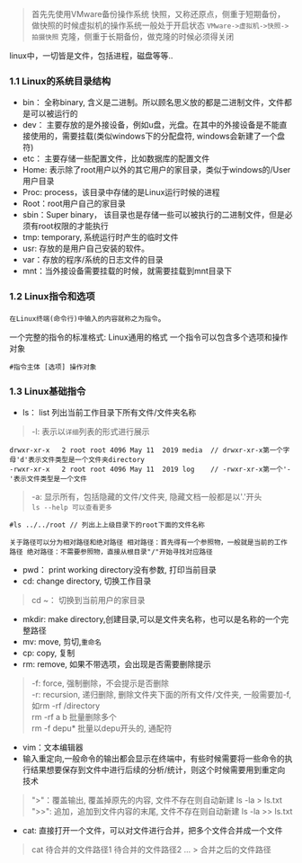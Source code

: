 >首先先使用VMware备份操作系统
快照，又称还原点，侧重于短期备份，做快照的时候虚拟机的操作系统一般处于开启状态
`VMware->虚拟机->快照->拍摄快照`
克隆，侧重于长期备份，做克隆的时候必须得关闭


linux中，一切皆是文件，包括进程，磁盘等等..

### 1.1 Linux的系统目录结构
+ bin： 全称binary, 含义是二进制。所以顾名思义放的都是二进制文件，文件都是可以被运行的  
+ dev： 主要存放的是外接设备，例如u盘，光盘。在其中的外接设备是不能直接使用的，需要挂载(类似windows下的分配盘符, windows会新建了一个盘符)  
+ etc： 主要存储一些配置文件，比如数据库的配置文件  
+ Home: 表示除了root用户以外的其它用户的家目录，类似于windows的/User用户目录  
+ Proc: process，该目录中存储的是Linux运行时候的进程  
+ Root：root用户自己的家目录  
+ sbin：Super binary， 该目录也是存储一些可以被执行的二进制文件，但是必须有root权限的才能执行  
+ tmp: temporary, 系统运行时产生的临时文件  
+ usr: 存放的是用户自己安装的软件。  
+ var：存放的程序/系统的日志文件的目录  
+ mnt：当外接设备需要挂载的时候，就需要挂载到mnt目录下 

### 1.2 Linux指令和选项
`在Linux终端(命令行)中输入的内容就称之为指令`。

一个完整的指令的标准格式: Linux通用的格式
一个指令可以包含多个选项和操作对象
```
#指令主体 [选项] 操作对象
```

### 1.3 Linux基础指令
+ ls： list 列出当前工作目录下所有文件/文件夹名称  
> -l: 表示以`详细`列表的形式进行展示  
```
drwxr-xr-x   2 root root 4096 May 11  2019 media  // drwxr-xr-x第一个字母'd'表示文件类型是一个文件夹directory
-rwxr-xr-x   2 root root 4096 May 11  2019 log    // -rwxr-xr-x第一个'-'表示文件类型是一个文件
```
> -a: 显示所有，包括隐藏的文件/文件夹, 隐藏文档一般都是以'.'开头  
> `ls --help 可以查看更多`
```
#ls ../../root // 列出上上级目录下的root下面的文件名称
```
`
关于路径可以分为相对路径和绝对路径
相对路径：首先得有一个参照物，一般就是当前的工作路径
绝对路径：不需要参照物，直接从根目录"/"开始寻找对应路径
`  

+ pwd： print working directory没有参数, 打印当前目录    
+ cd: change directory, 切换工作目录  
> cd ~： 切换到当前用户的家目录  
+ mkdir: make directory,创建目录,可以是文件夹名称，也可以是名称的一个完整路径  
+ mv: move, 剪切,`重命名`
+ cp: copy, 复制  
+ rm: remove, 如果不带选项，会出现是否需要删除提示 
> -f: force, 强制删除，不会提示是否删除  
> -r: recursion, 递归删除, 删除文件夹下面的所有文件/文件夹, 一般需要加-f, 如rm -rf /directory  
> rm -rf a b 批量删除多个  
> rm -f depu* 批量以depu开头的, 通配符  
+ vim：文本编辑器
+ 输入重定向,一般命令的输出都会显示在终端中，有些时候需要将一些命令的执行结果想要保存到文件中进行后续的分析/统计，则这个时候需要用到重定向技术
> ">"：覆盖输出, 覆盖掉原先的内容, 文件不存在则自动新建 ls -la > ls.txt
> ">>": 追加，追加到文件内容的末尾, 文件不存在则自动新建 ls -la >> ls.txt
+ cat: 直接打开一个文件，可以对文件进行合并，把多个文件合并成一个文件
> cat 待合并的文件路径1 待合并的文件路径2 ... > 合并之后的文件路径

